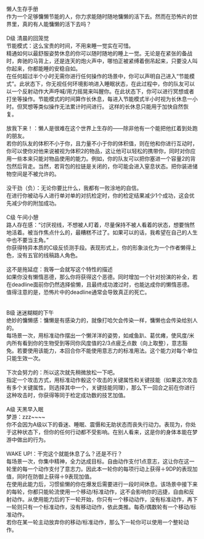 <title>懒人生存手册</title>
<meta name="GENERATOR" content="WinCHM">
<meta http-equiv="Content-Type" content="text/html; charset=gb2312">
<br>懒人生存手册 
<br>作为一个足够慵懒节能的人，你力求能随时随地慵懒的活下去。然而在恐怖片的世界里，真的有人能慵懒的活下去吗？ 
<br>
<br>D级 清晨的回笼觉 
<br>节能模式：这么宝贵的时间，不用来睡一觉实在可惜。 
<br>精通如何以最舒服姿势休息的你可以随时随地的睡上一觉。无论是在紧张的备战时，奔驰的马背上，还是连天的炮火声中，哪怕正被紧缚着倒吊起来，只要没人叫你起来，你都能睡的安稳自如。 
<br>在任何超过半个小时无需你进行任何操作的场景中，你可以声明自己进入“节能模式”。此状态下，你无视任何环境影响进入睡眠状态，在此过程中，你的队友可以以一个反射动作大声呼喊/用力摇晃来叫醒你。在此状态下，你可以进行冥想或者打坐等操作。节能模式的时间算作长休息，每进入节能模式半小时视为长休息一小时。但冥想等类似操作无法累计时间进行。 这样的长休息只能用于加快自然恢复。
<br>
<br>放我下来！：懒人是很难在这个世界上生存的——除非他有一个能把他扛着到处跑的朋友。 
<br>若你的队友的体积不小于你，且力量不小于你的体积值，则在他和你进行互动时，你可以使你对他来说被视为体积2的物品，这让他可以轻松的携带你，同时对你应用一些本来只能对物品使用的能力。例如，你的队友可以把你塞进一个容量2的背包然后背走。当然，若背包的拉链是关闭的，你可能会进入窒息状态。把你装进储物空间是不被允许的。 
<br>
<br>没干劲（负）：无论你要比什么，我都有一败涂地的自信。 
<br>在进行你被动与人进行单对单的对抗检定时，你的检定结果减少1个成功，这会优先减少你的附加成功。 
<br>
<br>C级 午间小憩 
<br>路人存在感：“讨厌视线，不想被人盯着，尽量保持不被人看着的状态，想要悄然地活着。被当作焦点什么的，最糟糕不过了。如果可以的话，我希望在自己的人生中也不要当主角。” 
<br>你获得特异本质的C级反侦测手段。表现形式上，你的形象淡化为一个作者懒得上色，没有五官的线稿路人角色。 
<br>
<br>这不是拖延症：我等一会就写这个特性的描述 
<br>如果你没有懒惰恶德，那么你将获得这个恶德。同时增加一个针对扮演的补全，若在deadline面前你仍然选择偷懒，且最终成功渡过时，也能达成你的懒惰恶德。值得注意的是，恐怖片中的deadline通常会导致真正的死亡。 
<br>
<br>
<br>B级 迷迷糊糊的下午 
<br>绝妙的慵懒感：慵懒是有感染力的，就像打哈欠会传染一样，慵懒也会传染给别人的。 
<br>每场景一次，用标准动作摆出一个懒洋洋的姿势，如咸鱼趴、葛优瘫，使风度/米内所有看到你的生物受到等同你风度值的2/3点疲乏点数（向上取整），意志豁免。若要使用该能力，本回合你不能使用意志力的标准用法。这个能力对每个单位只能生效一次。 
<br>
<br>下次会努力的：所以这次就先稍微放松一下吧。 
<br>指定一个攻击方式，用标准动作骰这个攻击的关键属性和关键技能（如果这次攻击有多个关键属性，则选择其中一个，关键技能同理），那么下一回合之前在你进行这种攻击时，你获得等同于检定成功数的技艺加值。 
<br>
<br>A级 天黑早入眠 
<br>梦游：zzz~~~~ 
<br>你不会因为A级以下的昏迷、睡眠、震慑和无助状态而丧失行动力。表现为，你处于这种状态下，但你的任何行动都不受影响。在别人看来，这是你的身体本能在梦游中做出的行为。 
<br>
<br>WAKE UP!：干完这个就能休息了么？还是不行？ 
<br>每场景一次，你集中精神，全力达成目标。自由动作支付1点意志，这让你在这一轮里的每一个动作支付了意志力。因此本一轮你的每项行动上获得＋9DP的表现加值，同时在防御上获得＋9表现加值。 
<br>在使用此能力后，习惯偷懒的你在爆发后需要进行一段时间休息。该场景中接下来的每轮，你都只能轮流使用一个移动/标准动作，这不会影响你的迅捷，自由和反射动作。从使用能力后的下一轮开始，你只有一个移动动作，没有标准动作，再下一轮则只有一个标准动作，没有移动动作，依此类推。每奇/偶数轮有一个移动/标准动作。 
<br>若你在某一轮主动放弃你的移动/标准动作，那么下一轮你可以使用一个整轮动作。 
<br>